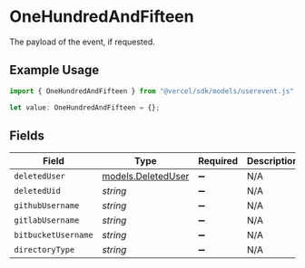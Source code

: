 # OneHundredAndFifteen

The payload of the event, if requested.

## Example Usage

```typescript
import { OneHundredAndFifteen } from "@vercel/sdk/models/userevent.js";

let value: OneHundredAndFifteen = {};
```

## Fields

| Field                                          | Type                                           | Required                                       | Description                                    |
| ---------------------------------------------- | ---------------------------------------------- | ---------------------------------------------- | ---------------------------------------------- |
| `deletedUser`                                  | [models.DeletedUser](../models/deleteduser.md) | :heavy_minus_sign:                             | N/A                                            |
| `deletedUid`                                   | *string*                                       | :heavy_minus_sign:                             | N/A                                            |
| `githubUsername`                               | *string*                                       | :heavy_minus_sign:                             | N/A                                            |
| `gitlabUsername`                               | *string*                                       | :heavy_minus_sign:                             | N/A                                            |
| `bitbucketUsername`                            | *string*                                       | :heavy_minus_sign:                             | N/A                                            |
| `directoryType`                                | *string*                                       | :heavy_minus_sign:                             | N/A                                            |